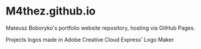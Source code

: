 # M4thez.github.io

Mateusz Boboryko's portfolio website repository, hosting via GitHub Pages.

Projects logos made in Adobe Creative Cloud Express' Logo Maker
